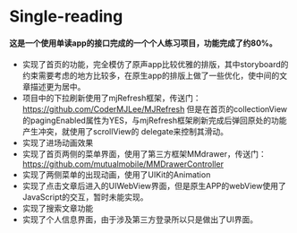 # Single-reading
#### 这是一个使用单读app的接口完成的一个个人练习项目，功能完成了约80%。
* 实现了首页的功能，完全模仿了原声app比较优雅的排版，其中storyboard的约束需要考虑的地方比较多，在原生app的排版上做了一些优化，使中间的文章描述更为居中。
* 项目中的下拉刷新使用了mjRefresh框架，传送门：https://github.com/CoderMJLee/MJRefresh
  但是在首页的collectionView的pagingEnabled属性为YES，与mjRefresh框架刷新完成后弹回原处的功能产生冲突，就使用了scrollView的 delegate来控制其滑动。
* 实现了进场动画效果
* 实现了首页两侧的菜单界面，使用了第三方框架MMdrawer，传送门：https://github.com/mutualmobile/MMDrawerController
* 实现了两侧菜单的出现动画，使用了UIKit的Animation
* 实现了点击文章后进入的UIWebView界面，但是原生APP的webView使用了JavaScript的交互，暂时未能实现。
* 实现了搜索文章功能
* 实现了个人信息界面，由于涉及第三方登录所以只是做出了UI界面。
